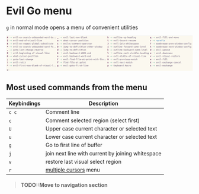# Evil Go menu

`g` in normal mode opens a menu of convenient utilities

[![Spacemacs Vim Normal - g menu](/images/spacemacs-vim-normal-g-menu.png)](/images/spacemacs-vim-normal-g-menu.png)

## Most used commands from the menu

| Keybindings | Description                                       |
|-------------|---------------------------------------------------|
| `c c`     | Comment line                                      |
| `c`       | Comment selected region (select first)            |
| `U`         | Upper case current character or selected text     |
| `u`         | Lower case current character or selected text     |
| `g`       | Go to first line of buffer                        |
| `j`       | join next line with current by joining whitespace |
| `v`       | restore last visual select region                 |
| `r`       | [multiple cursors](multiple-cursors.md) menu                            |


> #### TODO::Move to navigation section

